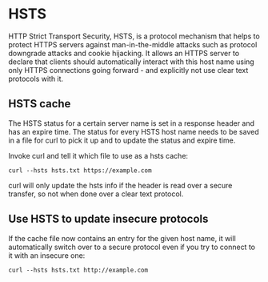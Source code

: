 # HSTS

HTTP Strict Transport Security, HSTS, is a protocol mechanism that helps to
protect HTTPS servers against man-in-the-middle attacks such as protocol
downgrade attacks and cookie hijacking. It allows an HTTPS server to declare
that clients should automatically interact with this host name using only
HTTPS connections going forward - and explicitly not use clear text protocols
with it.

## HSTS cache

The HSTS status for a certain server name is set in a response header and has
an expire time. The status for every HSTS host name needs to be saved
in a file for curl to pick it up and to update the status and expire time.

Invoke curl and tell it which file to use as a hsts cache:

    curl --hsts hsts.txt https://example.com

curl will only update the hsts info if the header is read over a secure
transfer, so not when done over a clear text protocol.

## Use HSTS to update insecure protocols

If the cache file now contains an entry for the given host name, it will
automatically switch over to a secure protocol even if you try to connect to
it with an insecure one:

    curl --hsts hsts.txt http://example.com
